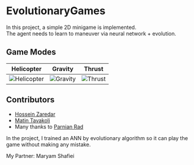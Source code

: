 # EvolutionaryGames

In this project, a simple 2D minigame is implemented. <br>
The agent needs to learn to maneuver via neural network + evolution.


## Game Modes
Helicopter             |  Gravity          |  Thrust
:-------------------------:|:-------------------------:|:-------------------------:
![Helicopter](https://github.com/HosseinZaredar/EvolutionaryGames/blob/main/screenshots/helicopter.png?raw=true)  |  ![Gravity](https://github.com/HosseinZaredar/EvolutionaryGames/blob/main/screenshots/gravity.png?raw=true) | ![Thrust](https://github.com/HosseinZaredar/EvolutionaryGames/blob/main/screenshots/thrust.png?raw=true)

## Contributors
- [Hossein Zaredar](https://github.com/HosseinZaredar)
- [Matin Tavakoli](https://github.com/MatinTavakoli/) <br>
- Many thanks to [Parnian Rad](https://github.com/Parnian-Rad)

In the project, I trained an ANN by evolutionary algorithm so it can play the game without making any mistake.

My Partner: Maryam Shafiei
